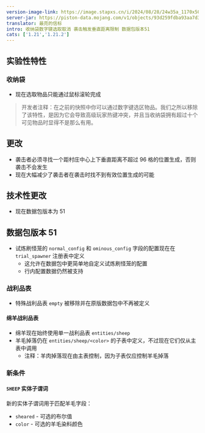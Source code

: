 ```yaml
---
version-image-link: https://image.stapxs.cn/i/2024/08/28/24w35a_1170x500-1.jpg
server-jar: https://piston-data.mojang.com/v1/objects/93d259fdba93aa7d3c1763cfb0136295087e0de3/server.jar
translator: 最亮的信标
intro: 收纳袋数字键选取取消 袭击触发垂直距离限制 数据包版本51
cats: ['1.21','1.21.2']
---
```

## 实验性特性
### 收纳袋
* 现在选取物品只能通过鼠标滚轮完成

> 开发者注释：在之前的快照中你可以通过数字键选区物品。我们之所以移除了该特性，是因为它会导致高级玩家热键冲突，并且当收纳袋拥有超过十个可见物品时显得不是那么有用。

## 更改
* 袭击者必须寻找一个距村庄中心上下垂直距离不超过 96 格的位置生成，否则袭击不会发生
* 现在大幅减少了袭击者在袭击时找不到有效位置生成的可能

## 技术性更改
* 现在数据包版本为 51

## 数据包版本 51
* 试炼刷怪笼的 `normal_config` 和 `ominous_config` 字段的配置现在在 `trial_spawner` 注册表中定义
    * 这允许在数据包中更简单地自定义试炼刷怪笼的配置
    * 行内配置数据仍然被支持

### 战利品表
* 特殊战利品表 `empty` 被移除并在原版数据包中不再被定义

#### 绵羊战利品表
* 绵羊现在始终使用单一战利品表 `entities/sheep`
* 羊毛掉落仍在 `entities/sheep/<color>` 的子表中定义，不过现在它们仅从主表中调用
    * 注释：羊肉掉落现在由主表控制，因为子表仅应控制羊毛掉落

### 新条件
#### `SHEEP` 实体子谓词
新的实体子谓词用于匹配羊毛字段：

* `sheared` - 可选的布尔值
* `color` - 可选的羊毛染料颜色